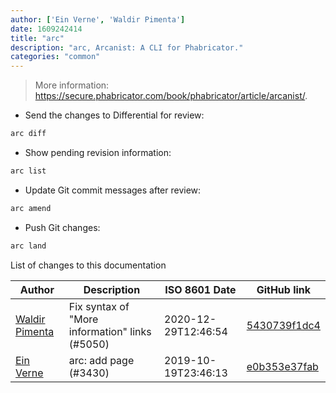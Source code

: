 ```yaml
---
author: ['Ein Verne', 'Waldir Pimenta']
date: 1609242414
title: "arc"
description: "arc, Arcanist: A CLI for Phabricator."
categories: "common"
---
```

> More information: <https://secure.phabricator.com/book/phabricator/article/arcanist/>.

- Send the changes to Differential for review:

```bash
arc diff
```

- Show pending revision information:

```bash
arc list
```

- Update Git commit messages after review:

```bash
arc amend
```

- Push Git changes:

```bash
arc land
```
List of changes to this documentation


Author | Description | ISO 8601 Date | GitHub link
------|-----|-----|-----
[Waldir Pimenta](mailto:waldyrious@gmail.com) | Fix syntax of "More information" links (#5050) | 2020-12-29T12:46:54 | [5430739f1dc4](https://github.com/tldr-pages/tldr/commit/5430739f1dc4d29b85b838e594550ba6c133001f)
[Ein Verne](mailto:einverne@gmail.com) | arc: add page (#3430) | 2019-10-19T23:46:13 | [e0b353e37fab](https://github.com/tldr-pages/tldr/commit/e0b353e37fab0e26a2cfa1a38426bcb7d83f2fe8)

